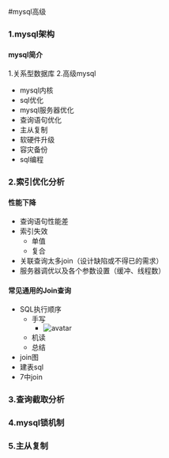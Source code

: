 #mysql高级

### 1.mysql架构
#### mysql简介
1.关系型数据库
2.高级mysql
- mysql内核
- sql优化
- mysql服务器优化
- 查询语句优化
- 主从复制
- 软硬件升级
- 容灾备份
- sql编程


### 2.索引优化分析
#### 性能下降
- 查询语句性能差
- 索引失效  
  - 单值
  - 复合
- 关联查询太多join（设计缺陷或不得已的需求）
- 服务器调优以及各个参数设置（缓冲、线程数）

#### 常见通用的Join查询
- SQL执行顺序
  - 手写
    - ![avatar](../img/sql_writer.png)
  - 机读
  - 总结
- join图
- 建表sql
- 7中join


#### 

### 3.查询截取分析

### 4.mysql锁机制

### 5.主从复制

